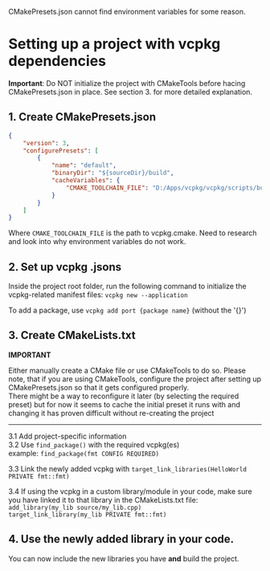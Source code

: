 CMakePresets.json cannot find environment variables for some reason.

# Setting up a project with vcpkg dependencies

**Important**: Do NOT initialize the project with CMakeTools before hacing CMakePresets.json in place. See section 3. for more detailed explanation.

## 1. Create CMakePresets.json

```json
{
    "version": 3,
    "configurePresets": [
        {
            "name": "default",
            "binaryDir": "${sourceDir}/build",
            "cacheVariables": {
                "CMAKE_TOOLCHAIN_FILE": "D:/Apps/vcpkg/vcpkg/scripts/buildsystems/vcpkg.cmake"
            }
        }
    ]
}
```

Where ```CMAKE_TOOLCHAIN_FILE``` is the path to vcpkg.cmake. Need to research and look into why environment variables do not work.

## 2. Set up vcpkg .jsons

Inside the project root folder, run the following command to initialize the vcpkg-related manifest files:
```vcpkg new --application```

To add a package, use ```vcpkg add port {package name}``` (without the '{}')

## 3. Create CMakeLists.txt

**IMPORTANT**

Either manually create a CMake file or use CMakeTools to do so. Please note, that if you are using CMakeTools, configure the project after setting up CMakePresets.json so that it gets configured properly.<br>
There might be a way to reconfigure it later (by selecting the required preset) but for now it seems to cache the initial preset it runs with and changing it has proven difficult without re-creating the project 

---

3.1 Add project-specific information <br>
3.2 Use ```find_package()``` with the required vcpkg(es)<br>
example: ```find_package(fmt CONFIG REQUIRED)```

3.3 Link the newly added vcpkg with ```target_link_libraries(HelloWorld PRIVATE fmt::fmt)```

3.4 If using the vcpkg in a custom library/module in your code, make sure you have linked it to that library in the CMakeLists.txt file:<br>
```add_library(my_lib source/my_lib.cpp)```<br>
```target_link_library(my_lib PRIVATE fmt::fmt)```

## 4. Use the newly added library in your code.

You can now include the new libraries you have <b>and</b> build the project.
